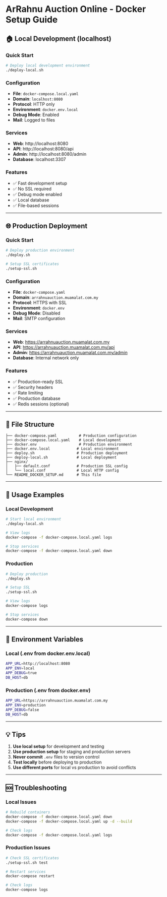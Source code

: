 # ArRahnu Auction Online - Docker Setup Guide

## 🏠 **Local Development (localhost)**

### **Quick Start**
```bash
# Deploy local development environment
./deploy-local.sh
```

### **Configuration**
- **File**: `docker-compose.local.yaml`
- **Domain**: `localhost:8080`
- **Protocol**: HTTP only
- **Environment**: `docker.env.local`
- **Debug Mode**: Enabled
- **Mail**: Logged to files

### **Services**
- **Web**: http://localhost:8080
- **API**: http://localhost:8080/api
- **Admin**: http://localhost:8080/admin
- **Database**: localhost:3307

### **Features**
- ✅ Fast development setup
- ✅ No SSL required
- ✅ Debug mode enabled
- ✅ Local database
- ✅ File-based sessions

---

## 🌐 **Production Deployment**

### **Quick Start**
```bash
# Deploy production environment
./deploy.sh

# Setup SSL certificates
./setup-ssl.sh
```

### **Configuration**
- **File**: `docker-compose.yaml`
- **Domain**: `arrahnuauction.muamalat.com.my`
- **Protocol**: HTTPS with SSL
- **Environment**: `docker.env`
- **Debug Mode**: Disabled
- **Mail**: SMTP configuration

### **Services**
- **Web**: https://arrahnuauction.muamalat.com.my
- **API**: https://arrahnuauction.muamalat.com.my/api
- **Admin**: https://arrahnuauction.muamalat.com.my/admin
- **Database**: Internal network only

### **Features**
- ✅ Production-ready SSL
- ✅ Security headers
- ✅ Rate limiting
- ✅ Production database
- ✅ Redis sessions (optional)

---

## 📁 **File Structure**

```
├── docker-compose.yaml          # Production configuration
├── docker-compose.local.yaml    # Local development
├── docker.env                   # Production environment
├── docker.env.local            # Local environment
├── deploy.sh                   # Production deployment
├── deploy-local.sh             # Local deployment
├── nginx/
│   ├── default.conf            # Production SSL config
│   └── local.conf              # Local HTTP config
└── README_DOCKER_SETUP.md      # This file
```

---

## 🚀 **Usage Examples**

### **Local Development**
```bash
# Start local environment
./deploy-local.sh

# View logs
docker-compose -f docker-compose.local.yaml logs

# Stop services
docker-compose -f docker-compose.local.yaml down
```

### **Production**
```bash
# Deploy production
./deploy.sh

# Setup SSL
./setup-ssl.sh

# View logs
docker-compose logs

# Stop services
docker-compose down
```

---

## 🔧 **Environment Variables**

### **Local (.env from docker.env.local)**
```bash
APP_URL=http://localhost:8080
APP_ENV=local
APP_DEBUG=true
DB_HOST=db
```

### **Production (.env from docker.env)**
```bash
APP_URL=https://arrahnuauction.muamalat.com.my
APP_ENV=production
APP_DEBUG=false
DB_HOST=db
```

---

## 💡 **Tips**

1. **Use local setup** for development and testing
2. **Use production setup** for staging and production servers
3. **Never commit** `.env` files to version control
4. **Test locally** before deploying to production
5. **Use different ports** for local vs production to avoid conflicts

---

## 🆘 **Troubleshooting**

### **Local Issues**
```bash
# Rebuild containers
docker-compose -f docker-compose.local.yaml down
docker-compose -f docker-compose.local.yaml up -d --build

# Check logs
docker-compose -f docker-compose.local.yaml logs
```

### **Production Issues**
```bash
# Check SSL certificates
./setup-ssl.sh test

# Restart services
docker-compose restart

# Check logs
docker-compose logs
```
